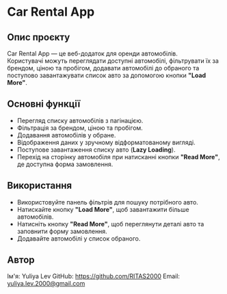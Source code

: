 # Car Rental App

## Опис проєкту

Car Rental App — це веб-додаток для оренди автомобілів.  
Користувачі можуть переглядати доступні автомобілі, фільтрувати їх за брендом, ціною та пробігом, додавати автомобілі до обраного та поступово завантажувати список авто за допомогою кнопки **"Load More"**.

## Основні функції

- Перегляд списку автомобілів з пагінацією.
- Фільтрація за брендом, ціною та пробігом.
- Додавання автомобілів у обране.
- Відображення даних у зручному відформатованому вигляді.
- Поступове завантаження списку авто (**Lazy Loading**).
- Перехід на сторінку автомобіля при натисканні кнопки **"Read More"**, де доступна форма замовлення.

## Використання

- Використовуйте панель фільтрів для пошуку потрібного авто.
- Натискайте кнопку **"Load More"**, щоб завантажити більше автомобілів.
- Натисніть кнопку **"Read More"**, щоб переглянути деталі авто та заповнити форму замовлення.
- Додавайте автомобілі у список обраного.

## Автор

Ім'я: Yuliya Lev
GitHub: https://github.com/RITAS2000
Email: yuliya.lev.2000@gmail.com
